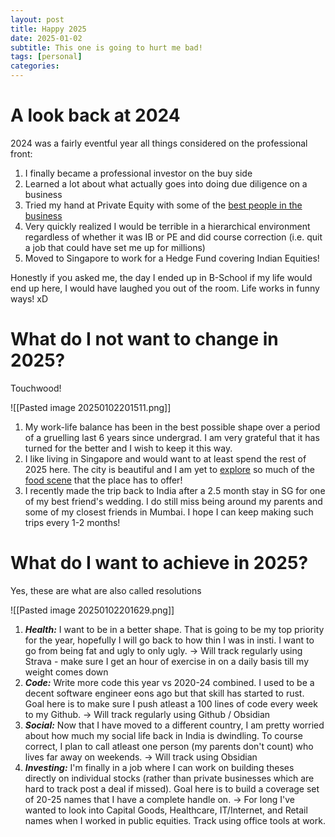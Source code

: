 ```yaml
---
layout: post
title: Happy 2025
date: 2025-01-02
subtitle: This one is going to hurt me bad!
tags: [personal] 
categories:
---
```

# A look back at 2024

2024 was a fairly eventful year all things considered on the professional front:

1. I finally became a professional investor on the buy side
2. Learned a lot about what actually goes into doing due diligence on a business
3. Tried my hand at Private Equity with some of the [best people in the business](https://chryscapital.com/people/)
4. Very quickly realized I would be terrible in a hierarchical environment regardless of whether it was IB or PE and did course correction (i.e. quit a job that could have set me up for millions)
5. Moved to Singapore to work for a Hedge Fund covering Indian Equities!

Honestly if you asked me, the day I ended up in B-School if my life would end up here, I would have laughed you out of the room. Life works in funny ways! xD

# What do I not want to change in 2025?

Touchwood!

![[Pasted image 20250102201511.png]]

1. My work-life balance has been in the best possible shape over a period of a gruelling last 6 years since undergrad. I am very grateful that it has turned for the better and I wish to keep it this way.
2. I like living in Singapore and would want to at least spend the rest of 2025 here. The city is beautiful and I am yet to [explore](https://guide.michelin.com/sg/en/singapore-region/singapore/restaurants) so much of the [food scene](https://guide.michelin.com/sg/en/article/travel/must-try-hawker-food-in-singapore) that the place has to offer!
3. I recently made the trip back to India after a 2.5 month stay in SG for one of my best friend's wedding. I do still miss being around my parents and some of my closest friends in Mumbai. I hope I can keep making such trips every 1-2 months!

# What do I want to achieve in 2025?

Yes, these are what are also called resolutions

![[Pasted image 20250102201629.png]]

1. ***Health:*** I want to be in a better shape. That is going to be my top priority for the year, hopefully I will go back to how thin I was in insti. I want to go from being fat and ugly to only ugly.
 $\rightarrow$ Will track regularly using Strava - make sure I get an hour of exercise in on a daily basis till my weight comes down
2. ***Code:*** Write more code this year vs 2020-24 combined. I used to be a decent software engineer eons ago but that skill has started to rust. Goal here is to make sure I push atleast a 100 lines of code every week to my Github.
 $\rightarrow$ Will track regularly using Github / Obsidian
3. ***Social:*** Now that I have moved to a different country, I am pretty worried about how much my social life back in India is dwindling. To course correct, I plan to call atleast one person (my parents don't count) who lives far away on weekends.
 $\rightarrow$ Will track using Obsidian
4. ***Investing:*** I'm finally in a job where I can work on building theses directly on individual stocks (rather than private businesses which are hard to track post a deal if missed). Goal here is to build a coverage set of 20-25 names that I have a complete handle on.
 $\rightarrow$ For long I've wanted to look into Capital Goods, Healthcare, IT/Internet, and Retail names when I worked in public equities. Track using office tools at work.

